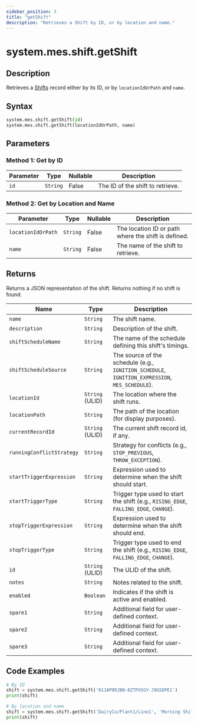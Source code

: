 ```yaml
---
sidebar_position: 3
title: "getShift"
description: "Retrieves a Shift by ID, or by location and name."
---
```


# system.mes.shift.getShift

## Description

Retrieves a [Shifts](../../data-model/shift-model/shift) record either by its ID, or by `locationIdOrPath` and `name`.

## Syntax

```python
system.mes.shift.getShift(id)
system.mes.shift.getShift(locationIdOrPath, name)
```

## Parameters

### Method 1: Get by ID

| Parameter | Type     | Nullable | Description                      |
|-----------|----------|----------|----------------------------------|
| `id`      | `String` | False    | The ID of the shift to retrieve. |

### Method 2: Get by Location and Name

| Parameter          | Type     | Nullable | Description                                             |
|--------------------|----------|----------|---------------------------------------------------------|
| `locationIdOrPath` | `String` | False    | The location ID or path where the shift is defined.     |
| `name`             | `String` | False    | The name of the shift to retrieve.                      |

## Returns

Returns a JSON representation of the shift. Returns nothing if no shift is found.

| Name                      | Type            | Description                                                                                         |
|---------------------------|-----------------|-----------------------------------------------------------------------------------------------------|
| `name`                    | `String`        | The shift name.                                                                                     |
| `description`             | `String`        | Description of the shift.                                                                           |
| `shiftScheduleName`       | `String`        | The name of the schedule defining this shift's timings.                                             |
| `shiftScheduleSource`     | `String`        | The source of the schedule (e.g., `IGNITION_SCHEDULE`, `IGNITION_EXPRESSION`, `MES_SCHEDULE`).      |
| `locationId`              | `String` (ULID) | The location where the shift runs.                                                                  |
| `locationPath`            | `String`        | The path of the location (for display purposes).                                                    |
| `currentRecordId`         | `String` (ULID) | The current shift record id, if any.                                                                |
| `runningConflictStrategy` | `String`        | Strategy for conflicts (e.g., `STOP_PREVIOUS`, `THROW_EXCEPTION`).                                  |
| `startTriggerExpression`  | `String`        | Expression used to determine when the shift should start.                                           |
| `startTriggerType`        | `String`        | Trigger type used to start the shift (e.g., `RISING_EDGE`, `FALLING_EDGE`, `CHANGE`).               |
| `stopTriggerExpression`   | `String`        | Expression used to determine when the shift should end.                                             |
| `stopTriggerType`         | `String`        | Trigger type used to end the shift (e.g., `RISING_EDGE`, `FALLING_EDGE`, `CHANGE`).                 |
| `id`                      | `String` (ULID) | The ULID of the shift.                                                                              |
| `notes`                   | `String`        | Notes related to the shift.                                                                         |
| `enabled`                 | `Boolean`       | Indicates if the shift is active and enabled.                                                       |
| `spare1`                  | `String`        | Additional field for user-defined context.                                                          |
| `spare2`                  | `String`        | Additional field for user-defined context.                                                          |
| `spare3`                  | `String`        | Additional field for user-defined context.                                                          |

## Code Examples

```python
# By ID
shift = system.mes.shift.getShift('01JAP8RJBN-8ZTPXSGY-J9GSDPE1')
print(shift)

# By location and name
shift = system.mes.shift.getShift('DairyCo/Plant1/Line1', 'Morning Shift')
print(shift)
```
